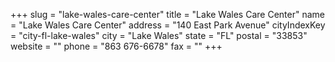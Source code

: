 +++
slug = "lake-wales-care-center"
title = "Lake Wales Care Center"
name = "Lake Wales Care Center"
address = "140 East Park Avenue"
cityIndexKey = "city-fl-lake-wales"
city = "Lake Wales"
state = "FL"
postal = "33853"
website = ""
phone = "863 676-6678"
fax = ""
+++

